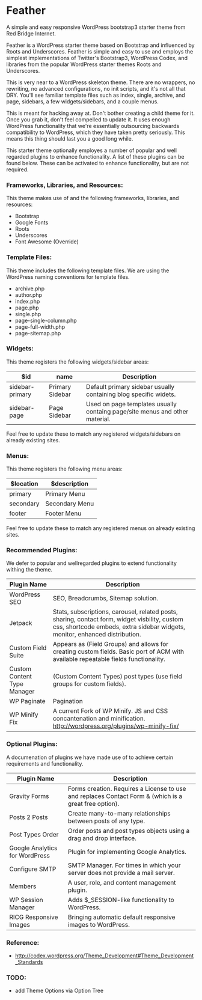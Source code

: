 # Feather

A simple and easy responsive WordPress bootstrap3 starter theme from Red Bridge Internet.

Feather is a WordPress starter theme based on Bootstrap and influenced by Roots and Underscores. Feather is simple and easy to use and employs the simplest implementations of Twitter's Bootstrap3, WordPress Codex, and libraries from the popular WordPress starter themes Roots and Underscores.

This is very near to a WordPress skeleton theme. There are no wrappers, no rewriting, no advanced configurations, no init scripts, and it's not all that DRY.  You'll see familiar template files such as index, single, archive, and page, sidebars, a few widgets/sidebars, and a couple menus.

This is meant for hacking away at. Don't bother creating a child theme for it. Once you grab it, don't feel compelled to update it. It uses enough WordPress functionality that we're essentially outsourcing backwards compatibility to WordPress, which they have taken pretty seriously. This means this thing should last you a good long while.

This starter theme optionally employes a number of popular and well regarded plugins to enhance functionality. A list of these plugins can be found below. These can be activated to enhance functionality, but are not required.

### Frameworks, Libraries, and Resources:

This theme makes use of and the following frameworks, libraries, and resources:

* Bootstrap
* Google Fonts
* Roots
* Underscores
* Font Awesome (Override)

### Template Files:

This theme includes the following template files. We are using the WordPress naming conventions for template files.

* archive.php
* author.php
* index.php
* page.php
* single.php
* page-single-column.php
* page-full-width.php
* page-sitemap.php

### Widgets:

This theme registers the following widgets/sidebar areas:

$id | name | Description
------------ | ------------- | -------------
sidebar-primary | Primary Sidebar | Default primary sidebar usually containing blog specific widets.
sidebar-page | Page Sidebar | Used on page templates usually containg page/site menus and other material.

Feel free to update these to match any registered widgets/sidebars on already existing sites.

### Menus:

This theme registers the following menu areas:

$location | $description
------------ | -------------
primary | Primary Menu
secondary | Secondary Menu
footer | Footer Menu

Feel free to update these to match any registered menus on already existing sites.

### Recommended Plugins:

We defer to popular and wellregarded plugins to extend functionality withing the theme. 

Plugin Name | Description
------------ | -------------
WordPress SEO | SEO, Breadcrumbs, Sitemap solution.
Jetpack | Stats, subscriptions, carousel, related posts, sharing, contact form, widget visbility, custom css, shortcode embeds, extra sidebar widgets, monitor, enhanced distribution.
Custom Field Suite | Appears as (Field Groups) and allows for creating custom fields. Basic port of ACM with available repeatable fields functionality.
Custom Content Type Manager | (Custom Content Types) post types (use field groups for custom fields).
WP Paginate | Pagination
WP Minify Fix | A current Fork of WP Minify. JS and CSS concantenation and minification. http://wordpress.org/plugins/wp-minify-fix/

### Optional Plugins:

A documenation of plugins we have made use of to achieve certain requirements and functionality.

Plugin Name | Description
------------ | -------------
Gravity Forms | Forms creation. Requires a License to use and replaces Contact Form & (which is a great free option).
Posts 2 Posts | Create many-to-many relationships between posts of any type.
Post Types Order | Order posts and post types objects using a drag and drop interface.
Google Analytics for WordPress | Plugin for implementing Google Analytics.
Configure SMTP | SMTP Manager. For times in which your server does not provide a mail server.
Members | A user, role, and content management plugin.
WP Session Manager | Adds $_SESSION-like functionality to WordPress.
RICG Responsive Images | Bringing automatic default responsive images to WordPress.

### Reference:

* <http://codex.wordpress.org/Theme_Development#Theme_Development_Standards>

### TODO:

* add Theme Options via Option Tree


